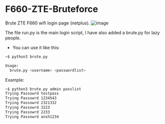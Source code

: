 # F660-ZTE-Bruteforce
Brute ZTE F660 wifi login page (netplus).
![image](https://user-images.githubusercontent.com/68729523/210304620-aa053e60-e1c3-4e59-b8a2-0bf32511bb09.png)

The file run.py is the main login script, I have also added a brute.py for lazy people.

* You can use it like this:

```bash
~$ python3 brute.py

Usage:
  brute.py <username> <passwordlist>
```

Example:
```bash
~$ python3 brute.py admin passlist
Trying Passowrd testpass
Trying Passowrd 1234543
Trying Passowrd 2321332
Trying Passowrd 3223
Trying Passowrd 2233
Trying Passowrd ansh1234
```
